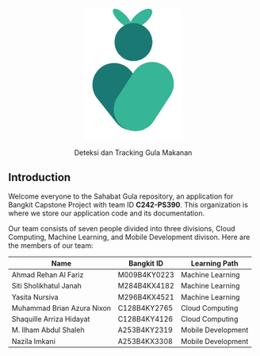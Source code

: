 <p align="center">
	<img width="200" alt="Sahabat Gula logo" src="assets/sahabat-gula.png">
</p>
<p align="center">
    Deteksi dan Tracking Gula Makanan
</p>

## Introduction

Welcome everyone to the Sahabat Gula repository, an application for Bangkit Capstone Project with team ID **C242-PS390**. This organization is where we store our application code and its documentation.

Our team consists of seven people divided into three divisions, Cloud Computing, Machine Learning, and Mobile Development divison. Here are the members of our team:

| Name                       | Bangkit ID   | Learning Path      |
| -------------------------- | ------------ | ------------------ |
| Ahmad Rehan Al Fariz       | M009B4KY0223 | Machine Learning   |
| Siti Sholikhatul Janah     | M284B4KX4182 | Machine Learning   |
| Yasita Nursiva             | M296B4KX4521 | Machine Learning   |
| Muhammad Brian Azura Nixon | C128B4KY2765 | Cloud Computing    |
| Shaquille Arriza Hidayat   | C128B4KY4126 | Cloud Computing    |
| M. Ilham Abdul Shaleh      | A253B4KY2319 | Mobile Development |
| Nazila Imkani              | A253B4KX3308 | Mobile Development |
